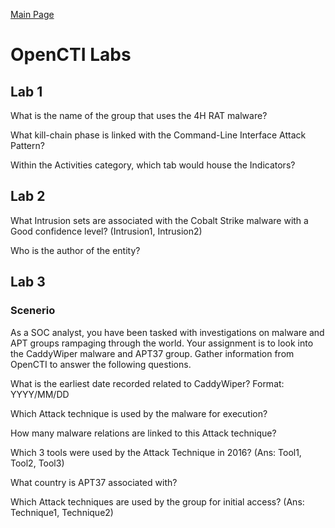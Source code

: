 [Main Page](https://github.com/davidj778/davidj778)

# OpenCTI Labs


## Lab 1

What is the name of the group that uses the 4H RAT malware?

What kill-chain phase is linked with the Command-Line Interface Attack Pattern? 

Within the Activities category, which tab would house the Indicators?


## Lab 2

What Intrusion sets are associated with the Cobalt Strike malware with a Good confidence level? (Intrusion1, Intrusion2)

Who is the author of the entity?


## Lab 3

### Scenerio

As a SOC analyst, you have been tasked with investigations on malware and APT groups rampaging through the world. Your assignment is to look into the CaddyWiper malware and APT37 group. Gather information from OpenCTI to answer the following questions.

What is the earliest date recorded related to CaddyWiper?  Format: YYYY/MM/DD

Which Attack technique is used by the malware for execution?

How many malware relations are linked to this Attack technique?

Which 3 tools were used by the Attack Technique in 2016? (Ans: Tool1, Tool2, Tool3)

What country is APT37 associated with?

Which Attack techniques are used by the group for initial access? (Ans: Technique1, Technique2)





